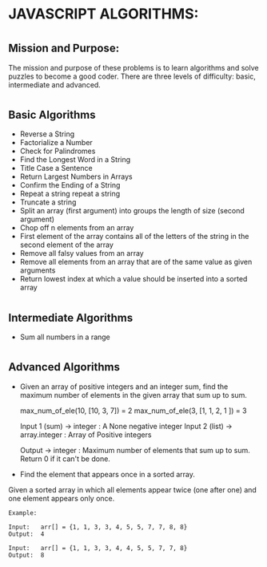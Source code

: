 # JAVASCRIPT ALGORITHMS:

# <h2>Mission and Purpose:</h2>

The mission and purpose of these problems is to learn algorithms and solve puzzles to become a good coder. There are three levels of difficulty: basic, intermediate and advanced. 

# <h2>Basic Algorithms</h2>

- Reverse a String 
- Factorialize a Number 
- Check for Palindromes 
- Find the Longest Word in a String 
- Title Case a Sentence 
- Return Largest Numbers in Arrays 
- Confirm the Ending of a String
- Repeat a string repeat a string 
- Truncate a string 
- Split an array (first argument) into groups the length of size (second argument)
- Chop off n elements from an array
- First element of the array contains all of the letters of the string in the second element of the array
- Remove all falsy values from an array
- Remove all elements from an array that are of the same value as given arguments
- Return lowest index at which a value should be inserted into a sorted array

# <h2>Intermediate Algorithms</h2>

- Sum all numbers in a range

# <h2>Advanced Algorithms</h2>


- Given an array of positive integers and an integer sum, find the maximum number of elements in the given array that sum up to sum.

	max_num_of_ele(10, [10, 3, 7]) = 2 
	max_num_of_ele(3, [1, 1, 2, 1 ]) = 3

	Input 1 (sum) → integer : A None negative integer
	Input 2 (list) → array.integer : Array of Positive integers
	
	Output → integer : Maximum number of elements that sum up to sum. Return 0 if it can't be done.

- Find the element that appears once in a sorted array.

Given a sorted array in which all elements appear twice (one after one) and one element appears only once. 

	Example:

	Input:   arr[] = {1, 1, 3, 3, 4, 5, 5, 7, 7, 8, 8}
	Output:  4

	Input:   arr[] = {1, 1, 3, 3, 4, 4, 5, 5, 7, 7, 8}
	Output:  8
